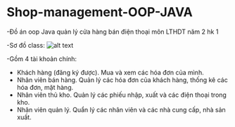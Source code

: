 # Shop-management-OOP-JAVA
-Đồ án oop Java quản lý cửa hàng bán điện thoại môn LTHDT năm 2 hk 1

-Sơ đồ class:
![alt text](https://github.com/LyMinh85/Shop-management-OOP-JAVA/blob/Update/S%C6%A1%20%C4%91%E1%BB%93%20class%20QLCH%20b%C3%A1n%20%C4%91i%E1%BB%87n%20tho%E1%BA%A1i.jpg)

-Gồm 4 tài khoản chính:
+ Khách hàng (đăng ký được). Mua và xem các hóa đơn của mình.
+ Nhân viên bán hàng. Quản lý các hóa đơn của khách hàng, thống kê các hóa đơn, mặt hàng.
+ Nhân viên thủ kho. Quản lý các phiếu nhập, xuất và các điện thoại trong kho.
+ Nhân viên quản lý. Quẩn lý các nhân viên và các nhà cung cấp, nhà sản xuất.
